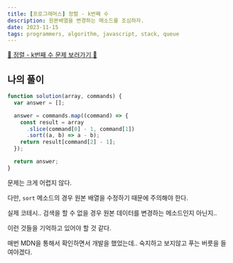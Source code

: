 ```yaml
---
title: [프로그래머스] 정렬 - k번째 수
description: 원본배열을 변경하는 메소드를 조심하자.
date: 2023-11-15
tags: programmers, algorithm, javascript, stack, queue
---
```


[📌 정렬 - k번째 수 문제 보러가기 📌](https://school.programmers.co.kr/learn/courses/30/lessons/42748)

## 나의 풀이

```js
function solution(array, commands) {
  var answer = [];

  answer = commands.map((command) => {
    const result = array
      .slice(command[0] - 1, command[1])
      .sort((a, b) => a - b);
    return result[command[2] - 1];
  });

  return answer;
}
```

문제는 크게 어렵지 않다.

다만, `sort` 메소드의 경우 원본 배열을 수정하기 때문에 주의해야 한다.

실제 코테시.. 검색을 할 수 없을 경우 원본 데이터를 변경하는 메소드인지 아닌지..

이런 것들을 기억하고 있어야 할 것 같다.

매번 MDN을 통해서 확인하면서 개발을 했었는데.. 숙지하고 보지않고 푸는 버릇을 들여야겠다.
